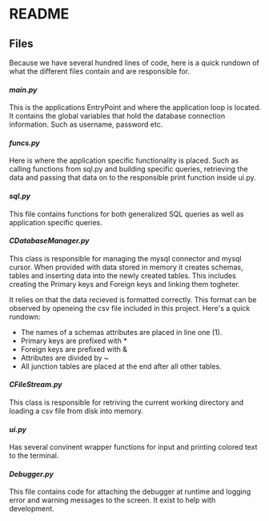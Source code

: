 # **README**

## **Files**
Because we have several hundred lines of code, here is a quick rundown of what the different files contain and are responsible for.
#### ***main.py***
This is the applications EntryPoint and where the application loop is located. It contains the global variables that hold the database connection information. Such as username, password etc.
#### ***funcs.py***
Here is where the application specific functionality is placed. Such as calling functions from sql.py and building specific queries, retrieving the data and passing that data on to the responsible print function inside ui.py.
#### ***sql.py***
This file contains functions for both generalized SQL queries as well as application specific queries.
#### ***CDatabaseManager.py***
This class is responsible for managing the mysql connector and mysql cursor. When provided with data stored in memory it creates schemas, tables and inserting data into the newly created tables. This includes creating the Primary keys and Foreign keys and linking them togheter.

It relies on that the data recieved is formatted correctly. This format can be observed by openeing the csv file included in this project. Here's a quick rundown:
* The names of a schemas attributes are placed in line one (1).
* Primary keys are prefixed with  *
* Foreign keys are prefixed with &
* Attributes are divided by ~
* All junction tables are placed at the end after all other tables.
#### ***CFileStream.py***
This class is responsible for retriving the current working directory and loading a csv file from disk into memory.
#### ***ui.py***
Has several convinent wrapper functions for input and printing colored text to the terminal.
#### ***Debugger.py***
This file contains code for attaching the debugger at runtime and logging error and warning messages to the screen. It exist to help with development.